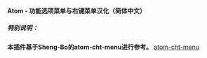 #### Atom - 功能选项菜单与右键菜单汉化（简体中文）


##### 特别说明：
**本插件基于Sheng-Bo的atom-cht-menu进行参考。**
[atom-cht-menu](https://github.com/Sheng-Bo/atom-cht-menu)
